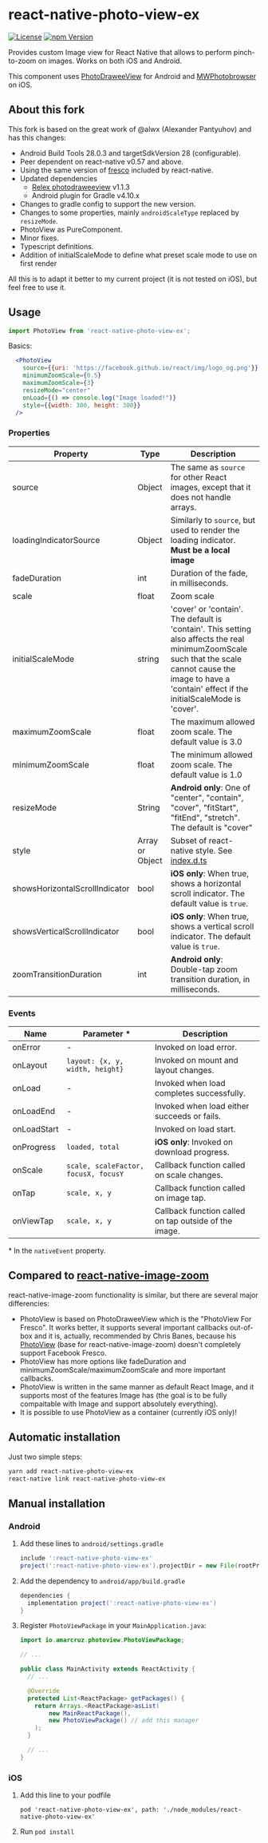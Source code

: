 # react-native-photo-view-ex

[![License][license-badge]][license-url]
[![npm Version][npm-badge]][npm-url]

Provides custom Image view for React Native that allows to perform pinch-to-zoom on images. Works on both iOS and Android.

This component uses [PhotoDraweeView](https://github.com/ongakuer/PhotoDraweeView) for Android and [MWPhotobrowser](https://github.com/mwaterfall/MWPhotoBrowser) on iOS.

## About this fork

This fork is based on the great work of @alwx (Alexander Pantyuhov) and has this changes:

- Android Build Tools 28.0.3 and targetSdkVersion 28 (configurable).
- Peer dependent on react-native v0.57 and above.
- Using the same version of [fresco](https://github.com/facebook/fresco) included by react-native.
- Updated dependencies
  - [Relex photodraweeview](https://github.com/ongakuer/PhotoDraweeView) v1.1.3
  - Android plugin for Gradle v4.10.x
- Changes to gradle config to support the new version.
- Changes to some properties, mainly `androidScaleType` replaced by `resizeMode`.
- PhotoView as PureComponent.
- Minor fixes.
- Typescript definitions.
- Addition of initialScaleMode to define what preset scale mode to use on first render

All this is to adapt it better to my current project (it is not tested on iOS), but feel free to use it.

## Usage

```javascript
import PhotoView from 'react-native-photo-view-ex';
```

Basics:

```jsx
  <PhotoView
    source={{uri: 'https://facebook.github.io/react/img/logo_og.png'}}
    minimumZoomScale={0.5}
    maximumZoomScale={3}
    resizeMode="center"
    onLoad={() => console.log("Image loaded!")}
    style={{width: 300, height: 300}}
  />
```

### Properties

| Property | Type | Description
|----------|------|-------------
| source | Object | The same as `source` for other React images, except that it does not handle arrays.
| loadingIndicatorSource | Object | Similarly to `source`, but used to render the loading indicator. **Must be a local image**
| fadeDuration | int | Duration of the fade, in milliseconds.
| scale | float | Zoom scale
| initialScaleMode | string | 'cover' or 'contain'. The default is 'contain'. This setting also affects the real minimumZoomScale such that the scale cannot cause the image to have a 'contain' effect if the initialScaleMode is 'cover'.
| maximumZoomScale | float | The maximum allowed zoom scale. The default value is 3.0
| minimumZoomScale | float | The minimum allowed zoom scale. The default value is 1.0
| resizeMode | String | **Android only**: One of "center", "contain", "cover", "fitStart", "fitEnd", "stretch". The default is "cover"
| style | Array or Object | Subset of react-native style. See [index.d.ts](https://github.com/aMarCruz/react-native-photo-view/blob/dev/index.d.ts)
| showsHorizontalScrollIndicator | bool | **iOS only**: When true, shows a horizontal scroll indicator. The default value is `true`.
| showsVerticalScrollIndicator | bool | **iOS only**: When true, shows a vertical scroll indicator. The default value is `true`.
| zoomTransitionDuration | int | **Android only**: Double-tap zoom transition duration, in milliseconds.

### Events

| Name | Parameter \* | Description
|------|--------------|-------------
| onError | - | Invoked on load error.
| onLayout | `layout: {x, y, width, height}` | Invoked on mount and layout changes.
| onLoad | - | Invoked when load completes successfully.
| onLoadEnd | - | Invoked when load either succeeds or fails.
| onLoadStart | - | Invoked on load start.
| onProgress | `loaded, total` | **iOS only**: Invoked on download progress.
| onScale | `scale, scaleFactor, focusX, focusY` | Callback function called on scale changes.
| onTap | `scale, x, y` | Callback function called on image tap.
| onViewTap | `scale, x, y` | Callback function called on tap outside of the image.

\* In the `nativeEvent` property.

## Compared to [react-native-image-zoom](https://github.com/Anthonyzou/react-native-image-zoom)

react-native-image-zoom functionality is similar, but there are several major differencies:

- PhotoView is based on PhotoDraweeView which is the "PhotoView For Fresco". It works better, it supports several important callbacks out-of-box and it is, actually, recommended by Chris Banes, because his [PhotoView](https://github.com/chrisbanes/PhotoView) (base for react-native-image-zoom) doesn't completely support Facebook Fresco.
- PhotoView has more options like fadeDuration and minimumZoomScale/maximumZoomScale and more important callbacks.
- PhotoView is written in the same manner as default React Image, and it supports most of the features Image has (the goal is to be fully compaitable with Image and support absolutely everything).
- It is possible to use PhotoView as a container (currently iOS only)!

## Automatic installation

Just two simple steps:

```bash
yarn add react-native-photo-view-ex
react-native link react-native-photo-view-ex
```

## Manual installation

### Android

1. Add these lines to `android/settings.gradle`

    ```groovy
    include ':react-native-photo-view-ex'
    project(':react-native-photo-view-ex').projectDir = new File(rootProject.projectDir, '../node_modules/react-native-photo-view-ex/android')
    ```

2. Add the dependency to `android/app/build.gradle`

    ```groovy
    dependencies {
      implementation project(':react-native-photo-view-ex')
    }
    ```

3. Register `PhotoViewPackage` in your `MainApplication.java`:

    ```java
    import io.amarcruz.photoview.PhotoViewPackage;

    // ...

    public class MainActivity extends ReactActivity {
      // ...

      @Override
      protected List<ReactPackage> getPackages() {
        return Arrays.<ReactPackage>asList(
            new MainReactPackage(),
            new PhotoViewPackage() // add this manager
        );
      }

      // ...
    }
    ```

### iOS

1. Add this line to your podfile

    ```pod
    pod 'react-native-photo-view-ex', path: './node_modules/react-native-photo-view-ex'
    ```

2. Run `pod install`

[license-badge]:  https://img.shields.io/badge/license-MIT-blue.svg?style=flat
[license-url]:    https://github.com/aMarCruz/react-native-photo-view-ex/blob/dev/LICENSE
[npm-badge]:      https://img.shields.io/npm/v/react-native-photo-view-ex.svg
[npm-url]:        https://www.npmjs.com/package/react-native-photo-view-ex
